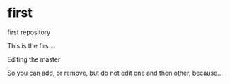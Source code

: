 # first
first repository

This is the firs....

Editing the master

So you can add, or remove, but do not edit one and then other, because...
